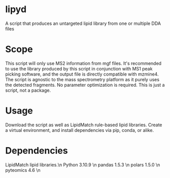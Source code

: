 # lipyd
A script that produces an untargeted lipid library from one or multiple DDA files

# Scope
This script will only use MS2 information from mgf files. It's recommended to use the library produced by this script in conjunction with MS1 peak picking software, and the output file is directly compatible with mzmine4.
The script is agnostic to the mass spectrometry platform as it purely uses the detected fragments. No parameter optimization is required.
This is just a script, not a package.

# Usage
Download the script as well as LipidMatch rule-based lipid libraries. Create a virtual environment, and install dependencies via pip, conda, or alike.

# Dependencies
LipidMatch lipid libraries.\n
Python 3.10.9 \n
pandas 1.5.3 \n
polars 1.5.0 \n
pyteomics 4.6 \n

